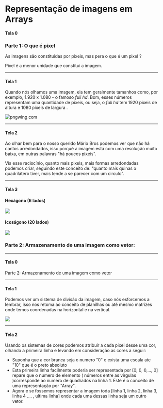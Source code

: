 #  Representação de imagens em Arrays

#### Tela 0

### Parte 1: O que é pixel 

As imagens são constituídas por pixeis, mas pera o que é um pixel ?

Pixel é a menor unidade que constituí a imagem.

---

#### Tela 1

Quando nós olhamos uma imagem, ela tem geralmente tamanhos como, por exemplo, 1.920 x 1.080 - o famoso *full hd*. Bom, esses números representam uma quantidade de pixeis, ou seja, o *full hd* tem 1920 pixeis de altura e 1080 pixeis de largura .

![pngwing.com](https://iconarchive.com/download/i27092/ph03nyx/super-mario/Retro-Mario.ico)

---

#### Tela 2

Ao olhar bem para o nosso querido Mário Bros podemos ver que não há cantos arredondados,  isso porquê a imagem está com uma resolução muito baixa, em outras palavras "há poucos pixeis". 

Via esse raciocínio, quanto mais pixels, mais formas arredondadas podemos criar, seguindo este conceito de: "quanto mais quinas o quadrilátero tiver, mais tende a se parecer com um circulo".

---

#### Tela 3

#### 																											Hexágono (6 lados)

![](https://upload.wikimedia.org/wikipedia/commons/thumb/4/41/Regular_hexagon.svg/350px-Regular_hexagon.svg.png)



#### Icoságono (20 lados)



 ![](https://i.pinimg.com/originals/9e/c2/c2/9ec2c2fcb01fb9e4422f039b6fa98052.png)

















### Parte 2: Armazenamento de uma imagem como vetor:

---

#### Tela 0 

Parte 2: Armazenamento de uma imagem como vetor

---

#### Tela 1

Podemos ver um sistema de divisão da imagem, caso nós esforcemos  a lembrar, isso nos retoma ao conceito de planilhas  ou até mesmo matrizes onde temos coordenadas na horizontal e na vertical. 

![](https://lh3.googleusercontent.com/proxy/UFUrKeBeXsy2oVUaShAx7Xz4sSKztXctIoG3hnG05TGswEEVUknXnZ62bSAWDwQliFbOrfidFowAGRbjKEc0gS1EHWYGi60Y6BTQ1ktp9JFtAHr4OJpp2LBWPjWVaw61g0ntnguO8glieZkV7jT4vJd8hezElv_apofGXVhAQTq7I_Jkeuix13TGtFHA3kqqos1Pz8iFBsjECFQNPpWwoGhu29AjzOmfmfgImA5UauFUScwqo_OO0voXuI5lFFJDeNuAUqAFWH0ZYaB_2XnvvFxaVIAm7oUcnjqj)

---

#### Tela 2

Usando os sistemas de cores podemos atribuir a cada pixel desse uma cor, olhando a primeira linha e levando em consideração as cores a seguir:

- Suponha que a cor branca seja o numero  "0" e exista uma escala ate "10" que é o preto absoluto
- Esta primeira linha facilmente poderia ser representada por [0, 0, 0,..., 0] repare que o numero de elemento ( números entre as virgulas )corresponde ao numero de quadrados na linha 1. Este é o conceito de uma representação por "Array".
- Agora e se fossemos representar a imagem toda [linha 1, linha 2, linha 3, linha 4 .... , ultima linha] onde cada uma dessas linha seja um outro vetor.
